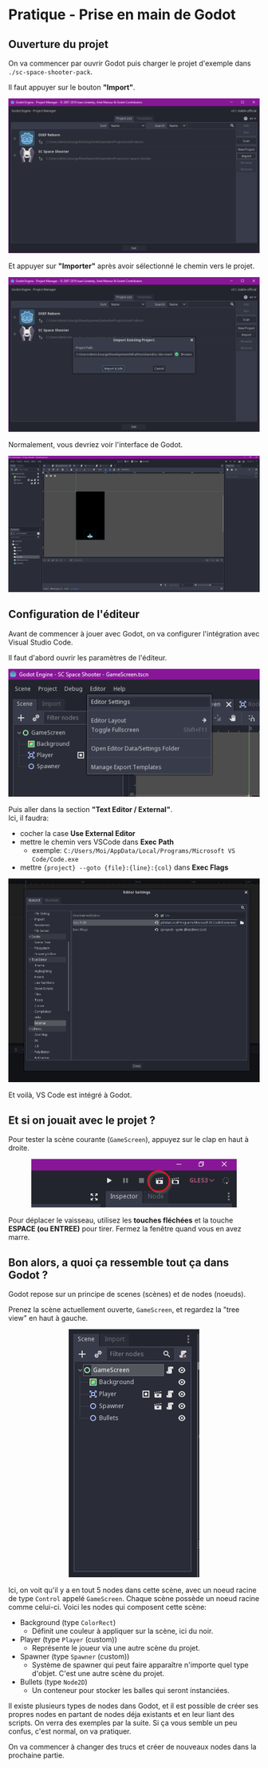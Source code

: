 # Pratique - Prise en main de Godot

## Ouverture du projet

On va commencer par ouvrir Godot puis charger le projet d'exemple dans `./sc-space-shooter-pack`.

Il faut appuyer sur le bouton **"Import"**.

<p style="text-align: center">
  <img src="./assets/godot-project-manager.png">
</p>

Et appuyer sur **"Importer"** après avoir sélectionné le chemin vers le projet.

<p style="text-align: center">
  <img src="./assets/godot-project-manager-import.png">
</p>

Normalement, vous devriez voir l'interface de Godot.

<p style="text-align: center">
  <img src="./assets/godot-editor-full.png">
</p>

## Configuration de l'éditeur

Avant de commencer à jouer avec Godot, on va configurer l'intégration avec Visual Studio Code.

Il faut d'abord ouvrir les paramètres de l'éditeur.

<p style="text-align: center">
  <img src="./assets/godot-editor-settings-popup.png">
</p>

Puis aller dans la section **"Text Editor / External"**.  
Ici, il faudra:

- cocher la case **Use External Editor**
- mettre le chemin vers VSCode dans **Exec Path**
  - exemple: `C:/Users/Moi/AppData/Local/Programs/Microsoft VS Code/Code.exe`
- mettre `{project} --goto {file}:{line}:{col}` dans **Exec Flags**

<p style="text-align: center">
  <img src="./assets/godot-editor-settings-external.png">
</p>

Et voilà, VS Code est intégré à Godot.

## Et si on jouait avec le projet ?

Pour tester la scène courante (`GameScreen`), appuyez sur le clap en haut à droite.

<p style="text-align: center">
  <img src="./assets/play-scene.png">
</p>

Pour déplacer le vaisseau, utilisez les **touches fléchées** et la touche **ESPACE (ou ENTREE)** pour tirer.
Fermez la fenêtre quand vous en avez marre.

## Bon alors, a quoi ça ressemble tout ça dans Godot ?

Godot repose sur un principe de scenes (scènes) et de nodes (noeuds).

Prenez la scène actuellement ouverte, `GameScreen`, et regardez la "tree view" en haut à gauche.

<p style="text-align: center">
  <img src="./assets/treeview.png">
</p>

Ici, on voit qu'il y a en tout 5 nodes dans cette scène, avec un noeud racine de type `Control` appelé `GameScreen`.
Chaque scène possède un noeud racine comme celui-ci.
Voici les nodes qui composent cette scène:

- Background (type `ColorRect`)
  - Définit une couleur à appliquer sur la scène, ici du noir.
- Player (type `Player` (custom))
  - Représente le joueur via une autre scène du projet.
- Spawner (type `Spawner` (custom))
  - Système de spawner qui peut faire apparaître n'importe quel type d'objet. C'est une autre scène du projet.
- Bullets (type `Node2D`)
  - Un conteneur pour stocker les balles qui seront instanciées.

Il existe plusieurs types de nodes dans Godot, et il est possible de créer ses propres nodes en partant de nodes déja existants et en leur liant des scripts. On verra des exemples par la suite.
Si ça vous semble un peu confus, c'est normal, on va pratiquer.

On va commencer à changer des trucs et créer de nouveaux nodes dans la prochaine partie.
